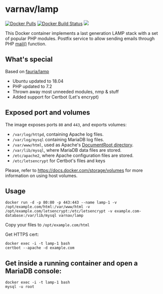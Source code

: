 varnav/lamp
==========

[![Docker Pulls](https://img.shields.io/docker/pulls/varnav/lamp.svg?style=plastic)](https://hub.docker.com/r/varnav/lamp/)
[![Docker Build Status](https://img.shields.io/docker/build/varnav/lamp.svg?style=plastic)](https://hub.docker.com/r/varnav/lamp/builds/)
[![](https://images.microbadger.com/badges/image/varnav/lamp.svg)](https://microbadger.com/images/varnav/lamp "varnav/lamp")

This Docker container implements a last generation LAMP stack with a set of popular PHP modules. Postfix service to allow sending emails through PHP [mail()](http://php.net/manual/en/function.mail.php) function.

## What's special

Based on [fauria/lamp](https://github.com/fauria/docker-lamp)

* Ubuntu updated to 18.04
* PHP updated to 7.2
* Thrown away most unneeded modules, nmp & stuff
* Added support for Certbot (Let's encrypt)

## Exposed port and volumes

The image exposes ports `80` and `443`, and exports volumes:

* `/var/log/httpd`, containing Apache log files.
* `/var/log/mysql` containing MariaDB log files.
* `/var/www/html`, used as Apache's [DocumentRoot directory](http://httpd.apache.org/docs/2.4/en/mod/core.html#documentroot).
* `/var/lib/mysql`, where MariaDB data files are stored.
* `/etc/apache2`, where Apache configuration files are stored.
* `/etc/letsencrypt` for Certbot's files and keys

Please, refer to https://docs.docker.com/storage/volumes for more information on using host volumes.

## Usage

```
docker run -d -p 80:80 -p 443:443 --name lamp-1 -v /opt/example.com/html:/var/www/html -v /opt/example.com/letsencrypt:/etc/letsencrypt -v example.com-database:/var/lib/mysql varnav/lamp
```

Copy your files to `/opt/example.com/html`

Get HTTPS cert:

```
docker exec -i -t lamp-1 bash
certbot --apache -d example.com
```

## Get inside a running container and open a MariaDB console:

```
docker exec -i -t lamp-1 bash
mysql -u root
```
